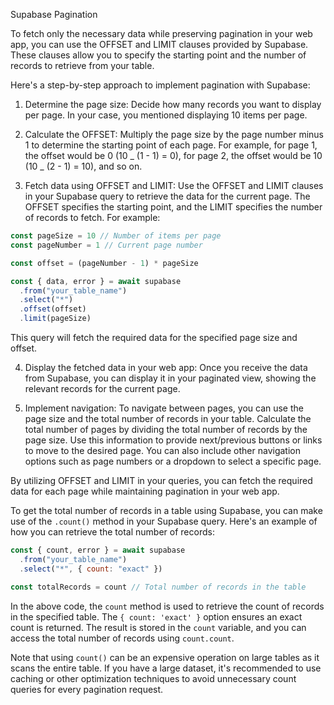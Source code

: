 Supabase Pagination

To fetch only the necessary data while preserving pagination in your web app, you can use the OFFSET and LIMIT clauses provided by Supabase. These clauses allow you to specify the starting point and the number of records to retrieve from your table.

Here's a step-by-step approach to implement pagination with Supabase:

1. Determine the page size: Decide how many records you want to display per page. In your case, you mentioned displaying 10 items per page.

2. Calculate the OFFSET: Multiply the page size by the page number minus 1 to determine the starting point of each page. For example, for page 1, the offset would be 0 (10 _ (1 - 1) = 0), for page 2, the offset would be 10 (10 _ (2 - 1) = 10), and so on.

3. Fetch data using OFFSET and LIMIT: Use the OFFSET and LIMIT clauses in your Supabase query to retrieve the data for the current page. The OFFSET specifies the starting point, and the LIMIT specifies the number of records to fetch. For example:

```javascript
const pageSize = 10 // Number of items per page
const pageNumber = 1 // Current page number

const offset = (pageNumber - 1) * pageSize

const { data, error } = await supabase
  .from("your_table_name")
  .select("*")
  .offset(offset)
  .limit(pageSize)
```

This query will fetch the required data for the specified page size and offset.

4. Display the fetched data in your web app: Once you receive the data from Supabase, you can display it in your paginated view, showing the relevant records for the current page.

5. Implement navigation: To navigate between pages, you can use the page size and the total number of records in your table. Calculate the total number of pages by dividing the total number of records by the page size. Use this information to provide next/previous buttons or links to move to the desired page. You can also include other navigation options such as page numbers or a dropdown to select a specific page.

By utilizing OFFSET and LIMIT in your queries, you can fetch the required data for each page while maintaining pagination in your web app.

To get the total number of records in a table using Supabase, you can make use of the `.count()` method in your Supabase query. Here's an example of how you can retrieve the total number of records:

```javascript
const { count, error } = await supabase
  .from("your_table_name")
  .select("*", { count: "exact" })

const totalRecords = count // Total number of records in the table
```

In the above code, the `count` method is used to retrieve the count of records in the specified table. The `{ count: 'exact' }` option ensures an exact count is returned. The result is stored in the `count` variable, and you can access the total number of records using `count.count`.

Note that using `count()` can be an expensive operation on large tables as it scans the entire table. If you have a large dataset, it's recommended to use caching or other optimization techniques to avoid unnecessary count queries for every pagination request.
